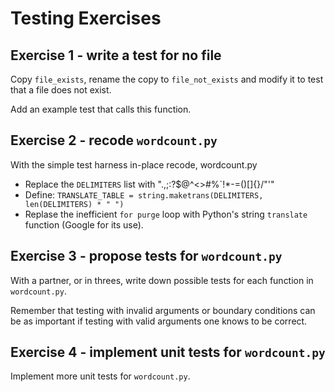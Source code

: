 Testing Exercises
=================

Exercise 1 - write a test for no file
-------------------------------------

Copy `file_exists`, rename the copy to `file_not_exists` and modify it to test that a file does not exist.

Add an example test that calls this function.

Exercise 2 - recode `wordcount.py`
----------------------------------

With the simple test harness in-place recode, wordcount.py

* Replace the `DELIMITERS` list with ".,;:?$@^<>#%`!*-=()[]{}/\"\'"
* Define: `TRANSLATE_TABLE = string.maketrans(DELIMITERS, len(DELIMITERS) * " ")`
* Replase the inefficient `for purge` loop with Python's string `translate` function (Google for its use).

Exercise 3 - propose tests for `wordcount.py`
---------------------------------------------

With a partner, or in threes, write down possible tests for each function in `wordcount.py`.

Remember that testing with invalid arguments or boundary conditions can be as important if testing with valid arguments one knows to be correct.

Exercise 4 - implement unit tests for `wordcount.py`
----------------------------------------------------

Implement more unit tests for `wordcount.py`.
